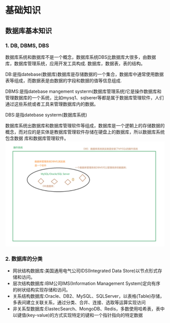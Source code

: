 # 基础知识
## 数据库基本知识
### 1. DB, DBMS, DBS
数据库系统和数据库不是一个概念，数据库系统DBS比数据库大很多，由数据库，数据库管理系统，应用开发工具构成.
数据库，数据表，表的结构。

DB:是指datebase(数据库)数据库是存储数据的一个集合，数据库中通常使用数据表等组成，而数据表是由数据的字段和数据的值等信息组成.

DBMS:是指datebase mangement systerm(数据库管理系统)它是操作数据库和管理数据库的一个系统，比如mysq1、sqlserer等都是属于数据库管理软件，人们通过这些系统或者工具来管理数据库内的数据。

DBS:是指datebase systerm(数据库系统)

数据库系统出数据库和数据库管理软件等组成，数据库是一个逻朝上的存储数据的概念，而对应的是实体是教据库管理软件存储在硬盘上的数据库，所以数据库系统包含数据
库和数据库管理软件。
![img.png](img.png)
### 2. 数据库的分类
* 网状结构数据库:美国通用电气公司IDS(Integrated Data Store)以节点形式存储和访问。
* 层次结构数据库:IBM公司IMS(Information Management System)定向有序的树状结构实现存储和访问。
* 关系结构数据库:Oracle、DB2、MySQL、SQLServer，以表格(Table)存储，多表间建立关联关系，通过分类、合幷、连接、选取等运算实现访问
* 非关系型数据库:ElastecSearch、MongoDB、Redis，多数使用哈希表，表中以键值(key-value)的方式实现特定的键和一个指针指向的特定数据